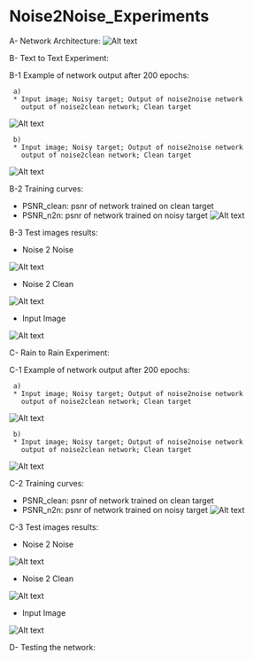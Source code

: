 # Noise2Noise_Experiments

A-  Network Architecture:
![Alt text](images/Network.png?raw=true "Network architecture")


B- Text to Text Experiment:
    
B-1 Example of network output after 200 epochs:

     a)
     * Input image; Noisy target; Output of noise2noise network 
       output of noise2clean network; Clean target

![Alt text](images/t2t.png?raw=true "Network output")

     b)
     * Input image; Noisy target; Output of noise2noise network 
       output of noise2clean network; Clean target
![Alt text](images/t2t2.png?raw=true "Network output")


B-2 Training curves:

* PSNR_clean: psnr of network trained on clean target
* PSNR_n2n: psnr of network trained on noisy target
![Alt text](images/t2t.svg?raw=true "training curve")

B-3 Test images results:

* Noise 2 Noise

![Alt text](results/t2t/test_latest/images/1000_A_fake_B_n.png?raw=true "test image noise 2 noise")

* Noise 2 Clean

![Alt text](results/t2t/test_latest/images/1000_A_fake_B_c.png?raw=true "test image noise 2 clean")

* Input Image

![Alt text](results/t2t/test_latest/images/1000_A_real_A1.png?raw=true "test image noise 2 noise")


C- Rain to Rain Experiment:
    
C-1 Example of network output after 200 epochs:

     a)
     * Input image; Noisy target; Output of noise2noise network 
       output of noise2clean network; Clean target

![Alt text](images/r2n_example.png?raw=true "Network output")

     b)
     * Input image; Noisy target; Output of noise2noise network 
       output of noise2clean network; Clean target
![Alt text](images/r2r2.png?raw=true "Network output")


C-2 Training curves:

* PSNR_clean: psnr of network trained on clean target
* PSNR_n2n: psnr of network trained on noisy target
![Alt text](images/r2r_training.svg?raw=true "training curve")

C-3 Test images results:

* Noise 2 Noise

![Alt text](results/r2r/test_latest/images/1000_3_fake_B_n.png?raw=true "test image noise 2 noise")

* Noise 2 Clean

![Alt text](results/r2r/test_latest/images/1000_3_fake_B_c.png?raw=true "test image noise 2 clean")

* Input Image

![Alt text](results/r2r/test_latest/images/1000_3_real_A1.png?raw=true "test image noise 2 noise")




D- Testing the network:
